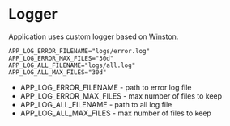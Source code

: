 # Logger

Application uses custom logger based on [Winston](https://www.npmjs.com/package/winston). 

```dotenv
APP_LOG_ERROR_FILENAME="logs/error.log"
APP_LOG_ERROR_MAX_FILES="30d"
APP_LOG_ALL_FILENAME="logs/all.log"
APP_LOG_ALL_MAX_FILES="30d"

```
- APP_LOG_ERROR_FILENAME - path to error log file
- APP_LOG_ERROR_MAX_FILES - max number of files to keep
- APP_LOG_ALL_FILENAME - path to all log file
- APP_LOG_ALL_MAX_FILES - max number of files to keep